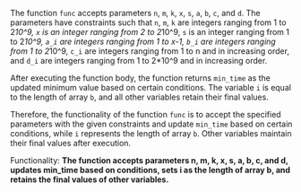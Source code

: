 The function `func` accepts parameters `n`, `m`, `k`, `x`, `s`, `a`, `b`, `c`, and `d`. The parameters have constraints such that `n`, `m`, `k` are integers ranging from 1 to 2*10^9, `x` is an integer ranging from 2 to 2*10^9, `s` is an integer ranging from 1 to 2*10^9, `a_i` are integers ranging from 1 to x-1, `b_i` are integers ranging from 1 to 2*10^9, `c_i` are integers ranging from 1 to n and in increasing order, and `d_i` are integers ranging from 1 to 2*10^9 and in increasing order.

After executing the function body, the function returns `min_time` as the updated minimum value based on certain conditions. The variable `i` is equal to the length of array `b`, and all other variables retain their final values. 

Therefore, the functionality of the function `func` is to accept the specified parameters with the given constraints and update `min_time` based on certain conditions, while `i` represents the length of array `b`. Other variables maintain their final values after execution. 

Functionality: **The function accepts parameters n, m, k, x, s, a, b, c, and d, updates min_time based on conditions, sets i as the length of array b, and retains the final values of other variables.**